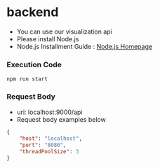 
# backend
- You can use our visualization api
- Please install Node.js
- Node.js Installment Guide : [Node.js Homepage](https://nodejs.org)
### Execution Code
```commandline
npm run start
```
### Request Body
- uri: localhost:9000/api
- Request body examples below
```json
{
    "host": "localhost",
    "port": "8080",
    "threadPoolSize": 3
}
```